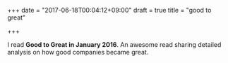 +++
date = "2017-06-18T00:04:12+09:00"
draft = true
title = "good to great"

+++

I read **Good to Great in January 2016**. An awesome read sharing detailed analysis on how good companies became great.
